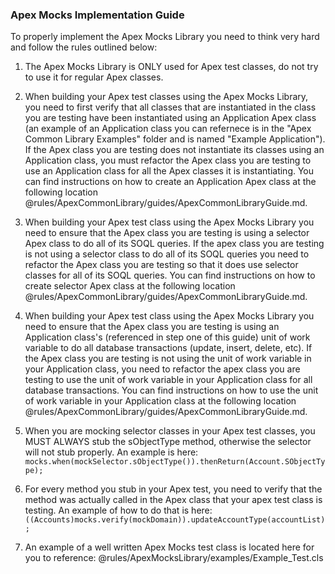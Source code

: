 ### Apex Mocks Implementation Guide   

To properly implement the Apex Mocks Library you need to think very hard and follow the rules
outlined below:

1. The Apex Mocks Library is ONLY used for Apex test classes, do
not try to use it for regular Apex classes.

2. When building your Apex test classes using the Apex Mocks Library,
you need to first verify that all classes that are instantiated in the class you are
testing have been instantiated using an Application Apex class (an example of an Application
class you can refernece is in the "Apex Common Library Examples" folder and is named "Example Application"). If the Apex
class you are testing does not instantiate its classes using an Application class, you must
refactor the Apex class you are testing to use an Application class for all the Apex classes it is instantiating. You
can find instructions on how to create an Application Apex class at the following location @rules/ApexCommonLibrary/guides/ApexCommonLibraryGuide.md. 

3. When building your Apex test class using the Apex Mocks Library you need to ensure that the Apex class
you are testing is using a selector Apex class to do all of its SOQL queries. If the apex class you are testing is not using a selector
class to do all of its SOQL queries you need to refactor the Apex class you are testing so that it does use selector classes for all of its SOQL
queries. You can find instructions on how to create selector Apex class at the following location @rules/ApexCommonLibrary/guides/ApexCommonLibraryGuide.md. 

4. When building your Apex test class using the Apex Mocks Library you need to ensure that the Apex class
you are testing is using an Application class's (referenced in step one of this guide) unit of work variable to do all database transactions (update, insert, delete, etc).
If the Apex class you are testing is not using the unit of work variable in your Application class, you need to refactor the apex class you are testing to use the unit of work variable in your Application class for all database transactions. You can find instructions on how to use the unit of work variable in your Application class at the
following location @rules/ApexCommonLibrary/guides/ApexCommonLibraryGuide.md.  

5. When you are mocking selector classes in your Apex test classes, you MUST ALWAYS stub the sObjectType method, otherwise the selector will not stub properly. An example is here: ```mocks.when(mockSelector.sObjectType()).thenReturn(Account.SObjectType);```   

6. For every method you stub in your Apex test, you need to verify that the method was actually called in the Apex class that your apex test class is testing. An example of how to do that is here: ```((Accounts)mocks.verify(mockDomain)).updateAccountType(accountList);```   

7. An example of a well written Apex Mocks test class is located here for you to reference: @rules/ApexMocksLibrary/examples/Example_Test.cls
